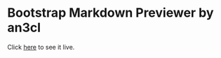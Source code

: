 # Bootstrap Markdown Previewer by an3cl

Click [here](https://an3cl.github.io/Bootstrap-Markdown-Previewer-By-an3cl/) to see it live.
